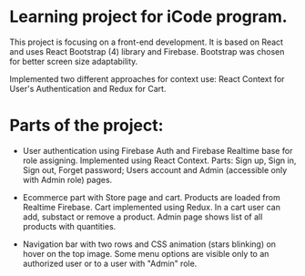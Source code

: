 # Learning project for iCode program.

This project is focusing on a front-end development.
It is based on React and uses React Bootstrap (4) library and Firebase.
Bootstrap was chosen for better screen size adaptability.

Implemented two different approaches for context use:
React Context for User's Authentication 
and Redux for Cart.

# Parts of the project:

- User authentication using Firebase Auth and Firebase Realtime base for role assigning.
Implemented using React Context. Parts: Sign up, Sign in, Sign out, Forget password;
Users account and Admin (accessible only with Admin role) pages.

- Ecommerce part with Store page and cart. Products are loaded from Realtime Firebase.
Cart implemented using Redux. In a cart user can add, substact or remove a product. 
Admin page shows list of all products with quantities.

- Navigation bar with two rows and CSS animation (stars blinking) on hover on the top image. Some menu options are visible only to an  authorized user or to a user with "Admin" role.
